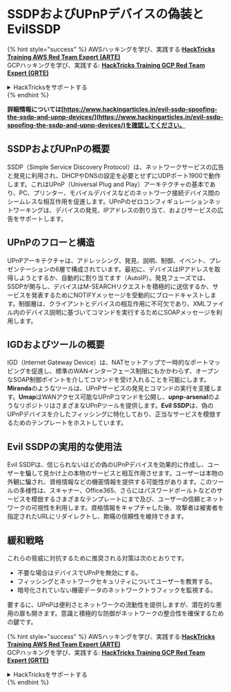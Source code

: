# SSDPおよびUPnPデバイスの偽装とEvilSSDP

{% hint style="success" %}
AWSハッキングを学び、実践する:<img src="/.gitbook/assets/arte.png" alt="" data-size="line">[**HackTricks Training AWS Red Team Expert (ARTE)**](https://training.hacktricks.xyz/courses/arte)<img src="/.gitbook/assets/arte.png" alt="" data-size="line">\
GCPハッキングを学び、実践する: <img src="/.gitbook/assets/grte.png" alt="" data-size="line">[**HackTricks Training GCP Red Team Expert (GRTE)**<img src="/.gitbook/assets/grte.png" alt="" data-size="line">](https://training.hacktricks.xyz/courses/grte)

<details>

<summary>HackTricksをサポートする</summary>

* [**サブスクリプションプラン**](https://github.com/sponsors/carlospolop)を確認してください!
* **💬 [**Discordグループ**](https://discord.gg/hRep4RUj7f)または[**Telegramグループ**](https://t.me/peass)に参加するか、**Twitter** 🐦 [**@hacktricks\_live**](https://twitter.com/hacktricks\_live)**をフォローしてください。**
* **[**HackTricks**](https://github.com/carlospolop/hacktricks)および[**HackTricks Cloud**](https://github.com/carlospolop/hacktricks-cloud)のGitHubリポジトリにPRを提出してハッキングトリックを共有してください。**

</details>
{% endhint %}

**詳細情報については[https://www.hackingarticles.in/evil-ssdp-spoofing-the-ssdp-and-upnp-devices/](https://www.hackingarticles.in/evil-ssdp-spoofing-the-ssdp-and-upnp-devices/)を確認してください。**

## **SSDPおよびUPnPの概要**

SSDP（Simple Service Discovery Protocol）は、ネットワークサービスの広告と発見に利用され、DHCPやDNSの設定を必要とせずにUDPポート1900で動作します。これはUPnP（Universal Plug and Play）アーキテクチャの基本であり、PC、プリンター、モバイルデバイスなどのネットワーク接続デバイス間のシームレスな相互作用を促進します。UPnPのゼロコンフィギュレーションネットワーキングは、デバイスの発見、IPアドレスの割り当て、およびサービスの広告をサポートします。

## **UPnPのフローと構造**

UPnPアーキテクチャは、アドレッシング、発見、説明、制御、イベント、プレゼンテーションの6層で構成されています。最初に、デバイスはIPアドレスを取得しようとするか、自動的に割り当てます（AutoIP）。発見フェーズでは、SSDPが関与し、デバイスはM-SEARCHリクエストを積極的に送信するか、サービスを発表するためにNOTIFYメッセージを受動的にブロードキャストします。制御層は、クライアントとデバイスの相互作用に不可欠であり、XMLファイル内のデバイス説明に基づいてコマンドを実行するためにSOAPメッセージを利用します。

## **IGDおよびツールの概要**

IGD（Internet Gateway Device）は、NATセットアップで一時的なポートマッピングを促進し、標準のWANインターフェース制限にもかかわらず、オープンなSOAP制御ポイントを介してコマンドを受け入れることを可能にします。**Miranda**のようなツールは、UPnPサービスの発見とコマンドの実行を支援します。**Umap**はWANアクセス可能なUPnPコマンドを公開し、**upnp-arsenal**のようなリポジトリはさまざまなUPnPツールを提供します。**Evil SSDP**は、偽のUPnPデバイスを介したフィッシングに特化しており、正当なサービスを模倣するためのテンプレートをホストしています。

## **Evil SSDPの実用的な使用法**

Evil SSDPは、信じられないほどの偽のUPnPデバイスを効果的に作成し、ユーザーを騙して見かけ上の本物のサービスと相互作用させます。ユーザーは本物の外観に騙され、資格情報などの機密情報を提供する可能性があります。このツールの多様性は、スキャナー、Office365、さらにはパスワードボールトなどのサービスを模倣するさまざまなテンプレートにまで及び、ユーザーの信頼とネットワークの可視性を利用します。資格情報をキャプチャした後、攻撃者は被害者を指定されたURLにリダイレクトし、欺瞞の信頼性を維持できます。

## **緩和戦略**

これらの脅威に対抗するために推奨される対策は次のとおりです。

- 不要な場合はデバイスでUPnPを無効にする。
- フィッシングとネットワークセキュリティについてユーザーを教育する。
- 暗号化されていない機密データのネットワークトラフィックを監視する。

要するに、UPnPは便利さとネットワークの流動性を提供しますが、潜在的な悪用の扉も開きます。意識と積極的な防御がネットワークの整合性を確保するための鍵です。

{% hint style="success" %}
AWSハッキングを学び、実践する:<img src="/.gitbook/assets/arte.png" alt="" data-size="line">[**HackTricks Training AWS Red Team Expert (ARTE)**](https://training.hacktricks.xyz/courses/arte)<img src="/.gitbook/assets/arte.png" alt="" data-size="line">\
GCPハッキングを学び、実践する: <img src="/.gitbook/assets/grte.png" alt="" data-size="line">[**HackTricks Training GCP Red Team Expert (GRTE)**<img src="/.gitbook/assets/grte.png" alt="" data-size="line">](https://training.hacktricks.xyz/courses/grte)

<details>

<summary>HackTricksをサポートする</summary>

* [**サブスクリプションプラン**](https://github.com/sponsors/carlospolop)を確認してください!
* **💬 [**Discordグループ**](https://discord.gg/hRep4RUj7f)または[**Telegramグループ**](https://t.me/peass)に参加するか、**Twitter** 🐦 [**@hacktricks\_live**](https://twitter.com/hacktricks\_live)**をフォローしてください。**
* **[**HackTricks**](https://github.com/carlospolop/hacktricks)および[**HackTricks Cloud**](https://github.com/carlospolop/hacktricks-cloud)のGitHubリポジトリにPRを提出してハッキングトリックを共有してください。**

</details>
{% endhint %}
